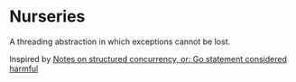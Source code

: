 # Nurseries

A threading abstraction in which exceptions cannot be lost.

Inspired by [Notes on structured concurrency, or: Go statement considered harmful](https://vorpus.org/blog/notes-on-structured-concurrency-or-go-statement-considered-harmful/)